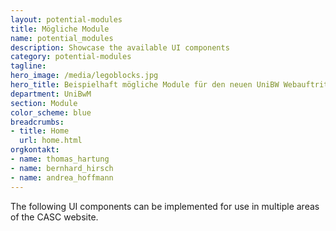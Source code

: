 ```yaml
---
layout: potential-modules
title: Mögliche Module
name: potential_modules
description: Showcase the available UI components
category: potential-modules
tagline: 
hero_image: /media/legoblocks.jpg
hero_title: Beispielhaft mögliche Module für den neuen UniBW Webauftritt
department: UniBwM
section: Module
color_scheme: blue
breadcrumbs:
- title: Home
  url: home.html
orgkontakt:
- name: thomas_hartung
- name: bernhard_hirsch
- name: andrea_hoffmann
---
```



The following UI components can be implemented for use in multiple areas of the
CASC website.
